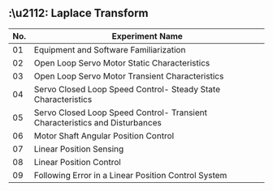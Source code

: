 ## :\u2112: Laplace Transform
| No. | Experiment Name |
|-----|----------------------------------------------------------------|
|01|Equipment and Software Familiarization |
|02|Open Loop Servo Motor Static Characteristics |
|03|Open Loop Servo Motor Transient Characteristics |
|04|Servo Closed Loop Speed Control- Steady State Characteristics |
|05|Servo Closed Loop Speed Control- Transient Characteristics and Disturbances |
|06|Motor Shaft Angular Position Control |
|07|Linear Position Sensing |
|08| Linear Position Control |
|09|Following Error in a Linear Position Control System |
